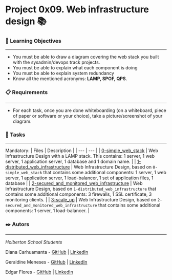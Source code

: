 # Project 0x09. Web infrastructure design 📚

### 📌 Learning Objectives
***
* You must be able to draw a diagram covering the web stack you built with the sysadmin/devops track projects.
* You must be able to explain what each component is doing
* You must be able to explain system redundancy
* Know all the mentioned acronyms: **LAMP, SPOF, QPS**.

### 📋 Requirements
***
* For each task, once you are done whiteboarding (on a whiteboard, piece of paper or software or your choice), take a picture/screenshot of your diagram.

### 🎯 Tasks
***
Mandatory:
| Files | Description |
| --- | --- |
| [0-simple_web_stack](https://github.com/nitaly31/holberton-system_engineering-devops/blob/master/0x09-web_infrastructure_design/0-simple_web_stack) | Web Infrastructure Design with a LAMP stack. This contains: 1 server, 1 web server, 1 application server, 1 database and 1 domain name. |
| [1-distributed_web_infrastructure](https://github.com/nitaly31/holberton-system_engineering-devops/blob/master/0x09-web_infrastructure_design/1-distributed_web_infrastructure) | Web Infrastructure Design, based on `0-simple_web_stack` that contains some additional components: 1 server, 1 web server, 1 application server, 1 load-balancer, 1 set of application files, 1 database |
| [2-secured_and_monitored_web_infrastructure](https://github.com/nitaly31/holberton-system_engineering-devops/blob/master/0x09-web_infrastructure_design/2-secured_and_monitored_web_infrastructure) | Web Infrastructure Design, based on `1-distributed_web_infrastructure` that contains some additional components: 3 firewalls, 1 SSL certificate, 3 monitoring clients. |
| [3-scale_up](https://github.com/nitaly31/holberton-system_engineering-devops/blob/master/0x09-web_infrastructure_design/3-scale_up) | Web Infrastructure Design, based on `2-secured_and_monitored_web_infrastructure` that contains some additional components: 1 server, 1 load-balancer. |

### ✒️ Autors
***
*Holberton School Students*

Diana Carhuamanta - [GitHub](https://github.com/CarolinaDCode) | [LinkedIn](https://www.linkedin.com/in/diana-carhuamanta-824742165/)

Geraldine Meneses - [GitHub](https://github.com/nitaly31) | [LinkedIn](https://www.linkedin.com/in/geraldine-meneses/)

Edgar Flores - [GitHub](https://github.com/zye7ert) | [LinkedIn](https://www.linkedin.com/in/edgar-flores-apaza-1a091b140/)